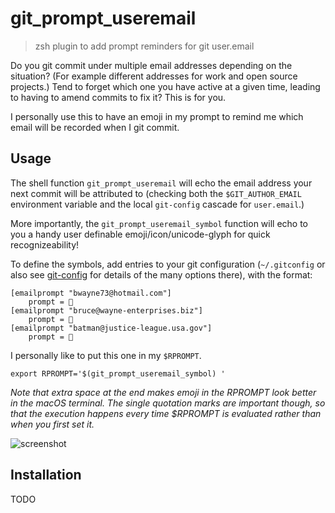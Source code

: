 # git_prompt_useremail
> zsh plugin to add prompt reminders for git user.email

Do you git commit under multiple email addresses depending on the situation?
(For example different addresses for work and open source projects.) Tend to
forget which one you have active at a given time, leading to having to amend
commits to fix it?  This is for you.

I personally use this to have an emoji in my prompt to remind me which email
will be recorded when I git commit.

## Usage

The shell function `git_prompt_useremail` will echo the email address your
next commit will be attributed to (checking both the `$GIT_AUTHOR_EMAIL`
environment variable and the local `git-config` cascade for `user.email`.)

More importantly, the `git_prompt_useremail_symbol` function will echo to you a
handy user definable emoji/icon/unicode-glyph for quick recognizeability!

To define the symbols, add entries to your git configuration (`~/.gitconfig` or
also see [git-config] for details of the many options there), with the format:

    [emailprompt "bwayne73@hotmail.com"]
        prompt = 🥂
    [emailprompt "bruce@wayne-enterprises.biz"]
        prompt = 👔
    [emailprompt "batman@justice-league.usa.gov"]
        prompt = 🦇

I personally like to put this one in my `$RPROMPT`.

    export RPROMPT='$(git_prompt_useremail_symbol) '

_Note that extra space at the end makes emoji in the RPROMPT look better in the
macOS terminal. The single quotation marks are important though, so that the
execution happens every time $RPROMPT is evaluated rather than when you first
set it._

![screenshot](https://cloud.githubusercontent.com/assets/40650/23047689/3ec1dd8e-f466-11e6-95e9-dfbd3b108839.png)


## Installation

TODO

[git-config]: https://git-scm.com/docs/git-config
